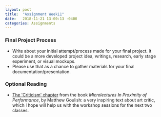 ```yaml
---
layout: post
title:  "Assignment Week11"
date:   2018-11-21 13:00:13 -0400
categories: Assignments
---
```

### Final Project Process
* Write about your initial attempt/process made for your final project. It could be a more developed project idea, writings, research, early stage experiment, or visual mockups.
* Please use that as a chance to gather materials for your final documentation/presentation.

### Optional Reading
* [The 'Criticism' chapter](https://drive.google.com/file/d/1wMkKZzkBw14oif6Dkq_uThINA_ZMMS-M/view?usp=sharing) from the book *Microlectures In Proximity of Performance*, by Matthew Goulish: a very inspiring text about art critic, which I hope will help us with the workshop sessions for the next two classes.

